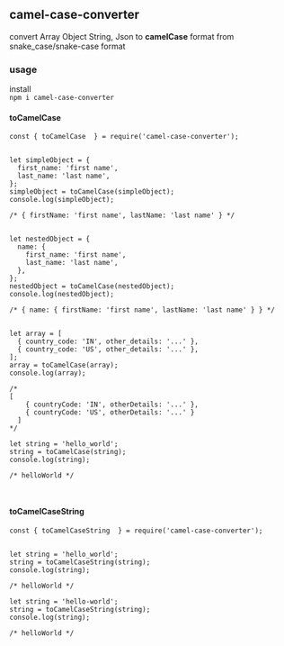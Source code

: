 ## camel-case-converter

convert Array Object String, Json to **camelCase** format from snake_case/snake-case format

### usage

install  
`npm i camel-case-converter `

#### toCamelCase

```
const { toCamelCase  } = require('camel-case-converter');


let simpleObject = {
  first_name: 'first name',
  last_name: 'last name',
};
simpleObject = toCamelCase(simpleObject);
console.log(simpleObject);

/* { firstName: 'first name', lastName: 'last name' } */


let nestedObject = {
  name: {
    first_name: 'first name',
    last_name: 'last name',
  },
};
nestedObject = toCamelCase(nestedObject);
console.log(nestedObject);

/* { name: { firstName: 'first name', lastName: 'last name' } } */


let array = [
  { country_code: 'IN', other_details: '...' },
  { country_code: 'US', other_details: '...' },
];
array = toCamelCase(array);
console.log(array);

/*
[
    { countryCode: 'IN', otherDetails: '...' },
    { countryCode: 'US', otherDetails: '...' }
  ]
*/

let string = 'hello_world';
string = toCamelCase(string);
console.log(string);

/* helloWorld */



```

#### toCamelCaseString

```
const { toCamelCaseString  } = require('camel-case-converter');


let string = 'hello_world';
string = toCamelCaseString(string);
console.log(string);

/* helloWorld */

let string = 'hello-world';
string = toCamelCaseString(string);
console.log(string);

/* helloWorld */

```
